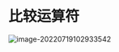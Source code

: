 # 比较运算符
![image-20220719102933542](https://gitee.com/Enteral/images/raw/master/https://gitee.com/enteral/images/image-20220719102933542.png)



